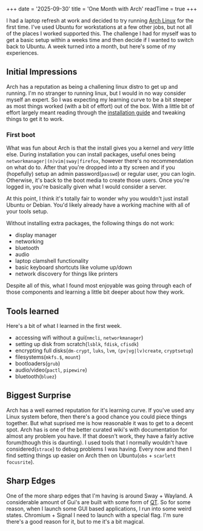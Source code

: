 +++
date = '2025-09-30'
title = 'One Month with Arch'
readTime = true
+++

I had a laptop refresh at work and decided to try running [Arch Linux](https://archlinux.org/) for the first time.
I've used Ubuntu for workstations at a few other jobs, but not all of the places I worked supported this.
The challenge I had for myself was to get a basic setup within a weeks time and then decide if I wanted to switch back to Ubuntu.
A week turned into a month, but here's some of my experiences.

## Initial Impressions

Arch has a reputation as being a challening linux distro to get up and running.
I'm no stranger to running linux, but I would in no way consider myself an expert. 
So I was expecting my learning curve to be a bit steeper as most things worked (with a bit of effort) out of the box.
With a little bit of effort largely meant reading through the [installation guide](https://wiki.archlinux.org/title/Installation_guide) and tweaking things to get it to work.


### First boot

What was fun about Arch is that the install gives you a kernel and _very_ little else.
During installation you can install packages, useful ones being `networkmanager|(n)vim|sway|firefox`, however there's no recommendation on what do to.
After that you're dropped into a tty screen and if you (hopefully) setup an admin password(`passwd`) or regular user, you can login.
Otherwise, it's back to the boot media to create those users.
Once you're logged in, you're basically given what I would consider a server. 

At this point, I think it's totally fair to wonder why you wouldn't just install Ubuntu or Debian.
You'd likely already have a working machine with all of your tools setup. 

Without installing extra packages, the following things do not work:
- display manager
- networking
- bluetooth
- audio
- laptop clamshell functionality
- basic keyboard shortcuts like volume up/down
- network discovery for things like printers

Despite all of this, what I found most enjoyable was going through each of those components and learning a little bit deeper about how they work. 

## Tools learned

Here's a bit of what I learned in the first week.
- accessing wifi without a gui(`nmcli`, `networkmanager`)
- setting up disk from scratch(`lsblk`, `fdisk`, `cfisdk`)
- encrypting full disks(`dm-crypt`, `luks`, `lvm`, `(pv|vg|lv)create`, `cryptsetup`)
- filesystems(`mkfs.$`, `mount`)
- bootloaders(`grub`)
- audio/video(`pactl`, `pipewire`)
- bluetooth(`bluez`)

## Biggest Surprise

Arch has a well earned reputation for it's learning curve. 
If you've used any Linux system before, then there's a good chance you could piece things together.
But what suprised me is how reasonable it was to get to a decent spot.
Arch has is one of the better curated wiki's with documentation for almost any problem you have.
If that doesn't work, they have a fairly active forum(though this is daunting).
I used tools that I normally wouldn't have considered(`strace`) to debug problems I was having.
Every now and then I find setting things up easier on Arch then on Ubuntu(`obs` + `scarlett focusrite`).

## Sharp Edges

One of the more sharp edges that I'm having is around Sway + Wayland.
A considerable amount of Gui's are built with some form of [QT](https://www.qt.io/product/framework).
So for some reason, when I launch some GUI based applications, I run into some weird states.
Chromium + Signal I need to launch with a special flag.
I'm sure there's a good reason for it, but to me it's a bit magical.
